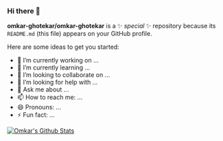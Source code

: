 ### Hi there 👋


**omkar-ghotekar/omkar-ghotekar** is a ✨ _special_ ✨ repository because its `README.md` (this file) appears on your GitHub profile.

Here are some ideas to get you started:

- 🔭 I’m currently working on ...
- 🌱 I’m currently learning ...
- 👯 I’m looking to collaborate on ...
- 🤔 I’m looking for help with ...
- 💬 Ask me about ...
- 📫 How to reach me: ...
- 😄 Pronouns: ...
- ⚡ Fun fact: ...



[![Omkar's Github Stats](https://github-readme-stats.vercel.app/api?username=omkar-ghotekar)](https://github.com/anuraghazra/github-readme-stats)
